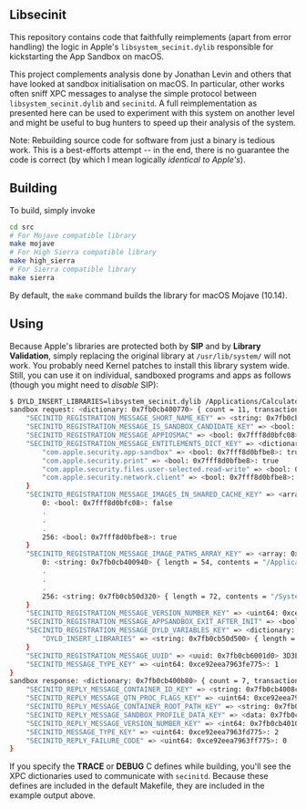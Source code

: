 ## Libsecinit

This repository contains code that faithfully reimplements (apart from error handling) the logic in Apple's `libsystem_secinit.dylib` responsible for kickstarting the App Sandbox on macOS.

This project complements analysis done by Jonathan Levin and others that have looked at sandbox initialisation on macOS. In particular, other works often sniff XPC messages to analyse the simple protocol between `libsystem_secinit.dylib` and `secinitd`. A full reimplementation as presented here can be used to experiment with this system on another level and might be useful to bug hunters to speed up their analysis of the system.

Note: Rebuilding source code for software from just a binary is tedious work. This is a best-efforts attempt -- in the end, there is no guarantee the code is correct (by which I mean logically _identical to Apple's_).

## Building

To build, simply invoke

```sh
cd src
# For Mojave compatible library
make mojave
# For High Sierra compatible library
make high_sierra
# For Sierra compatible library
make sierra
```

By default, the `make` command builds the library for macOS Mojave (10.14).

## Using

Because Apple's libraries are protected both by **SIP** and by **Library Validation**, simply replacing the original library at `/usr/lib/system/` will not work. You probably need Kernel patches to install this library system wide. Still, you can use it on individual, sandboxed programs and apps as follows (though you might need to *disable* SIP):

```sh
$ DYLD_INSERT_LIBRARIES=libsystem_secinit.dylib /Applications/Calculator.app/Contents/MacOS/Calculator
sandbox request: <dictionary: 0x7fb0cb400770> { count = 11, transaction: 0, voucher = 0x0, contents =
	"SECINITD_REGISTRATION_MESSAGE_SHORT_NAME_KEY" => <string: 0x7fb0cb50d630> { length = 10, contents = "Calculator" }
	"SECINITD_REGISTRATION_MESSAGE_IS_SANDBOX_CANDIDATE_KEY" => <bool: 0x7fff8d0bfbe8>: true
	"SECINITD_REGISTRATION_MESSAGE_APPIOSMAC" => <bool: 0x7fff8d0bfc08>: false
	"SECINITD_REGISTRATION_MESSAGE_ENTITLEMENTS_DICT_KEY" => <dictionary: 0x7fb0cb4005c0> { count = 4, transaction: 0, voucher = 0x0, contents =
		"com.apple.security.app-sandbox" => <bool: 0x7fff8d0bfbe8>: true
		"com.apple.security.print" => <bool: 0x7fff8d0bfbe8>: true
		"com.apple.security.files.user-selected.read-write" => <bool: 0x7fff8d0bfbe8>: true
		"com.apple.security.network.client" => <bool: 0x7fff8d0bfbe8>: true
	}
	"SECINITD_REGISTRATION_MESSAGE_IMAGES_IN_SHARED_CACHE_KEY" => <array: 0x7fb0cb400890> { count = 257, capacity = 512, contents =
		0: <bool: 0x7fff8d0bfc08>: false
		.
		.
		.
		256: <bool: 0x7fff8d0bfbe8>: true
	}
	"SECINITD_REGISTRATION_MESSAGE_IMAGE_PATHS_ARRAY_KEY" => <array: 0x7fb0cb400a30> { count = 257, capacity = 512, contents =
		0: <string: 0x7fb0cb400940> { length = 54, contents = "/Applications/Calculator.app/Contents/MacOS/Calculator" }
		.
		.
		.
		256: <string: 0x7fb0cb50d320> { length = 72, contents = "/System/Library/PrivateFrameworks/AppleSRP.framework/Versions/A/AppleSRP" }
	}
	"SECINITD_REGISTRATION_MESSAGE_VERSION_NUMBER_KEY" => <uint64: 0xce92eea7963fe775>: 1
	"SECINITD_REGISTRATION_MESSAGE_APPSANDBOX_EXIT_AFTER_INIT" => <bool: 0x7fff8d0bfc08>: false
	"SECINITD_REGISTRATION_MESSAGE_DYLD_VARIABLES_KEY" => <dictionary: 0x7fb0cb50d420> { count = 1, transaction: 0, voucher = 0x0, contents =
		"DYLD_INSERT_LIBRARIES" => <string: 0x7fb0cb50d500> { length = 23, contents = "libsystem_secinit.dylib" }
	}
	"SECINITD_REGISTRATION_MESSAGE_UUID" => <uuid: 0x7fb0cb6001d0> 3D3E272B-6E33-4625-B40A-86C28C41459E
	"SECINITD_MESSAGE_TYPE_KEY" => <uint64: 0xce92eea7963fe775>: 1
}
sandbox response: <dictionary: 0x7fb0cb400b80> { count = 7, transaction: 0, voucher = 0x0, contents =
	"SECINITD_REPLY_MESSAGE_CONTAINER_ID_KEY" => <string: 0x7fb0cb4008c0> { length = 20, contents = "com.apple.calculator" }
	"SECINITD_REPLY_MESSAGE_QTN_PROC_FLAGS_KEY" => <uint64: 0xce92eea7963fd775>: 2
	"SECINITD_REPLY_MESSAGE_CONTAINER_ROOT_PATH_KEY" => <string: 0x7fb0cb401050> { length = 57, contents = "/Users/jakob/Library/Containers/com.apple.calculator/Data" }
	"SECINITD_REPLY_MESSAGE_SANDBOX_PROFILE_DATA_KEY" => <data: 0x7fb0cb401120>: { length = 22706 bytes, contents = 0x0000e800f400f4002e000000e700e500e400e700e700e700... }
	"SECINITD_REPLY_MESSAGE_VERSION_NUMBER_KEY" => <int64: 0x7fb0cb401030>: 1
	"SECINITD_MESSAGE_TYPE_KEY" => <uint64: 0xce92eea7963fd775>: 2
	"SECINITD_REPLY_FAILURE_CODE" => <uint64: 0xce92eea7963ff775>: 0
}
```

If you specify the **TRACE** or **DEBUG** C defines while building, you'll see the XPC dictionaries used to communicate with `secinitd`. Because these defines are included in the default Makefile, they are included in the example output above.